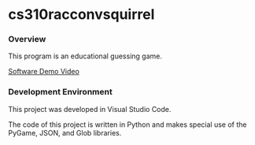 # cs310racconvsquirrel
### Overview

This program is an educational guessing game.

[Software Demo Video](https://www.youtube.com)

### Development Environment

This project was developed in Visual Studio Code.

The code of this project is written in Python and makes special
use of the PyGame, JSON, and Glob libraries.

